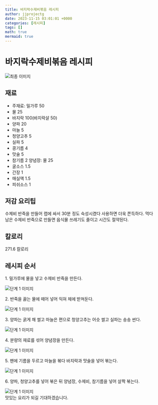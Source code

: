 ```yaml
---
title: 바지락수제비볶음 레시피
author: jjprojectg
date: 2023-11-15 03:01:01 +0000
categories: [레시피]
tags: []
math: true
mermaid: true
---
```

<meta name="og:type" content="website"/>
<meta charset="UTF-8"/>
<div class="header">
  <h1>바지락수제비볶음 레시피</h1>
</div>

<div class="container my-4">
  <div class="row">
    <div class="col-12 col-md-6">
      <div class="recipe-image">
        <img src="http://www.foodsafetykorea.go.kr/uploadimg/20141118/20141118102034_1416273634751.jpg" class="step-image" alt="최종 이미지"/>
      </div>
    </div>
    <div class="col-12 col-md-6">
      <div class="ingredients">
        <h2>재료</h2>
        <ul class="card">
          <li> 주재료: 밀가루 50 </li>
          <li>  물 25 </li>
          <li>  바지락 100(바지락살 50) </li>
          <li>  양파 20 </li>
          <li>  마늘 5 </li>
          <li>  청양고추 5 </li>
          <li>  실파 5 </li>
          <li>  콩기름 4 </li>
          <li>  맛술 5 </li>
          <li>  참기름 2 양념장: 물 25 </li>
          <li>  굴소스 1.5 </li>
          <li>  간장 1 </li>
          <li>  매실액 1.5 </li>
          <li>  피쉬소스 1 </li>
</ul>
      </div>
    </div>
    <div class="col-12 col-md-6">
      <div class="ingredients">
        <h2>저감 요리팁</h2>
        <div class="card"> 
          <p>
            수제비 반죽을 만들어 랩에 싸서 30분 정도 숙성시켰다 사용하면 더욱 쫀득하다. 먹다 남은 수제비 반죽으로 만들면 음식물 쓰레기도 줄이고 시간도 절약된다.
          </p>
        </div>
      </div>
      <div class="ingredients">
        <h2>칼로리</h2>
        <div class="card"> 
          <p>
            271.6 칼로리
          </p>
        </div>
      </div>
    </div>
  </div>

  <h2 class="my-4">레시피 순서</h2>
  <div class="card recipe-card">
    <div class="card-body recipe-step">
      <p class="card-text step-description">1. 밀가루에 물을 넣고 수제비 반죽을 만든다.</p>
      <img src="http://www.foodsafetykorea.go.kr/uploadimg/cook/766-1.jpg" alt="단계 1 이미지" class="step-image"/>
    </div>
  </div>
  <div class="card recipe-card">
    <div class="card-body recipe-step">
      <p class="card-text step-description">2. 반죽을 끓는 물에 떼어 넣어 익혀 체에 받쳐둔다.</p>
      <img src="http://www.foodsafetykorea.go.kr/uploadimg/cook/766-2.jpg" alt="단계 1 이미지" class="step-image"/>
    </div>
  </div>
  <div class="card recipe-card">
    <div class="card-body recipe-step">
      <p class="card-text step-description">3. 양파는 굵게 채 썰고 마늘은 편으로 청양고추는 어슷 썰고 실파는 송송 썬다.</p>
      <img src="http://www.foodsafetykorea.go.kr/uploadimg/cook/766-3.jpg" alt="단계 1 이미지" class="step-image"/>
    </div>
  </div>
  <div class="card recipe-card">
    <div class="card-body recipe-step">
      <p class="card-text step-description">4. 분량의 재료를 섞어 양념장을 만든다.</p>
      <img src="http://www.foodsafetykorea.go.kr/uploadimg/cook/766-4.jpg" alt="단계 1 이미지" class="step-image"/>
    </div>
  </div>
  <div class="card recipe-card">
    <div class="card-body recipe-step">
      <p class="card-text step-description">5. 팬에 기름을 두르고 마늘을 볶다 바지락과 맛술을 넣어 볶는다.</p>
      <img src="http://www.foodsafetykorea.go.kr/uploadimg/cook/766-5.jpg" alt="단계 1 이미지" class="step-image"/>
    </div>
  </div>
  <div class="card recipe-card">
    <div class="card-body recipe-step">
      <p class="card-text step-description">6. 양파, 청양고추를 넣어 볶은 뒤 양념장, 수제비, 참기름을 넣어 살짝 볶는다.</p>
      <img src="http://www.foodsafetykorea.go.kr/uploadimg/cook/766-6.jpg" alt="단계 1 이미지" class="step-image"/>
    </div>
  </div>

</div>
맛있는 요리가 되길 기대하겠습니다.
